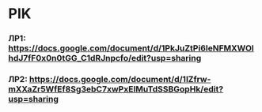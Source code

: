 # PIK
### ЛР1: https://docs.google.com/document/d/1PkJuZtPi6leNFMXWOlhdJ7fF0x0n0tGG_C1dRJnpcfo/edit?usp=sharing
### ЛР2: https://docs.google.com/document/d/1lZfrw-mXXaZr5WfEf8Sg3ebC7xwPxEIMuTdSSBGopHk/edit?usp=sharing
